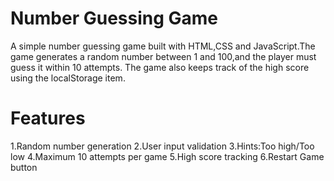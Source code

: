 # Number Guessing Game
A simple number guessing game built with HTML,CSS and JavaScript.The game generates a random number between 1 and 100,and the player must guess it within 10 attempts. The game also keeps track of the high score using the localStorage item.

# Features
1.Random number generation
2.User input validation
3.Hints:Too high/Too low
4.Maximum 10 attempts per game
5.High score tracking
6.Restart Game button

